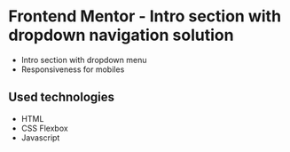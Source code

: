 # Frontend Mentor - Intro section with dropdown navigation solution

- Intro section with dropdown menu
- Responsiveness for mobiles
 
## Used technologies

- HTML
- CSS Flexbox
- Javascript